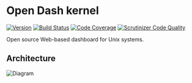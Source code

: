 Open Dash kernel
================

[![Version][Version image]][Releases]
[![Build Status][Build image]][Build]
[![Code Coverage][Coverage image]][Coverage]
[![Scrutinizer Code Quality][Quality image]][Quality]

Open source Web-based dashboard for Unix systems.

Architecture
------------
![Diagram](https://raw.githubusercontent.com/ScriptFUSION/Open-Dash-kernel/master/diagrams/Open%20Dash.png)

  [Releases]: https://github.com/ScriptFUSION/Open-Dash-kernel/releases
  [Version image]: http://img.shields.io/github/tag/ScriptFUSION/Open-Dash-kernel.svg "Latest version"
  [Build]: http://travis-ci.org/ScriptFUSION/Open-Dash-kernel
  [Build image]: http://img.shields.io/travis/ScriptFUSION/Open-Dash-kernel.svg "Build status"
  [Coverage]: https://coveralls.io/r/ScriptFUSION/Open-Dash-kernel
  [Coverage image]: https://img.shields.io/coveralls/ScriptFUSION/Open-Dash-kernel.svg "Code coverage"
  [Quality]: https://scrutinizer-ci.com/g/ScriptFUSION/Open-Dash-kernel/?branch=master
  [Quality image]: https://scrutinizer-ci.com/g/ScriptFUSION/Open-Dash-kernel/badges/quality-score.png?b=master "Code quality"
